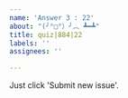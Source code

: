 ```yaml
---
name: 'Answer 3 : 22'
about: "(╯°□°）╯︵ ┻━┻"
title: quiz|884|22
labels: ''
assignees: ''

---
```


Just click 'Submit new issue'.
